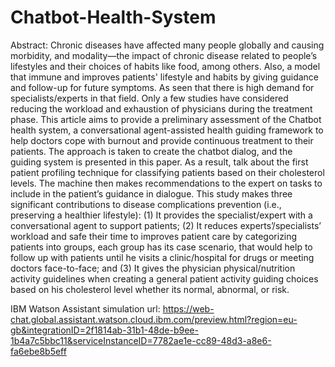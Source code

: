# Chatbot-Health-System
Abstract: Chronic diseases have affected many people globally and causing morbidity, and modality—the impact of chronic disease related to people’s lifestyles and their choices of habits like food, among others. Also, a model that immune and improves patients' lifestyle and habits by giving guidance and follow-up for future symptoms. As seen that there is high demand for specialists/experts in that field. Only a few studies have considered reducing the workload and exhaustion of physicians during the treatment phase. This article aims to provide a preliminary assessment of the Chatbot health system, a conversational agent-assisted health guiding framework to help doctors cope with burnout and provide continuous treatment to their patients. The approach is taken to create the chatbot dialog, and the guiding system is presented in this paper. As a result, talk about the first patient profiling technique for classifying patients based on their cholesterol levels. The machine then makes recommendations to the expert on tasks to include in the patient’s guidance in dialogue. This study makes three significant contributions to disease complications prevention (i.e., preserving a healthier lifestyle): (1) It provides the specialist/expert with a conversational agent to support patients; (2) It reduces experts’/specialists’ workload and safe their time to improves patient care by categorizing patients into groups, each group has its case scenario, that would help to follow up with patients until he visits a clinic/hospital for drugs or meeting doctors face-to-face; and (3) It gives the physician physical/nutrition activity guidelines when creating a general patient activity guiding choices based on his cholesterol level whether its normal, abnormal, or risk.

IBM Watson Assistant simulation url: https://web-chat.global.assistant.watson.cloud.ibm.com/preview.html?region=eu-gb&integrationID=2f1814ab-31b1-48de-b9ee-1b4a7c5bbc11&serviceInstanceID=7782ae1e-cc89-48d3-a8e6-fa6ebe8b5eff
